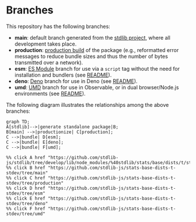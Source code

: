 <!--

@license Apache-2.0

Copyright (c) 2022 The Stdlib Authors.

Licensed under the Apache License, Version 2.0 (the "License");
you may not use this file except in compliance with the License.
You may obtain a copy of the License at

    http://www.apache.org/licenses/LICENSE-2.0

Unless required by applicable law or agreed to in writing, software
distributed under the License is distributed on an "AS IS" BASIS,
WITHOUT WARRANTIES OR CONDITIONS OF ANY KIND, either express or implied.
See the License for the specific language governing permissions and
limitations under the License.

-->

# Branches

This repository has the following branches:

-   **main**: default branch generated from the [stdlib project][stdlib-url], where all development takes place.
-   **production**: [production build][production-url] of the package (e.g., reformatted error messages to reduce bundle sizes and thus the number of bytes transmitted over a network).
-   **esm**: [ES Module][esm-url] branch for use via a `script` tag without the need for installation and bundlers (see [README][esm-readme]).
-   **deno**: [Deno][deno-url] branch for use in Deno (see [README][deno-readme]).
-   **umd**: [UMD][umd-url] branch for use in Observable, or in dual browser/Node.js environments (see [README][umd-readme]).

The following diagram illustrates the relationships among the above branches:

```mermaid
graph TD;
A[stdlib]-->|generate standalone package|B;
B[main] -->|productionize| C[production];
C -->|bundle| D[esm];
C -->|bundle| E[deno];
C -->|bundle| F[umd];

%% click A href "https://github.com/stdlib-js/stdlib/tree/develop/lib/node_modules/%40stdlib/stats/base/dists/t/stdev"
%% click B href "https://github.com/stdlib-js/stats-base-dists-t-stdev/tree/main"
%% click C href "https://github.com/stdlib-js/stats-base-dists-t-stdev/tree/production"
%% click D href "https://github.com/stdlib-js/stats-base-dists-t-stdev/tree/esm"
%% click E href "https://github.com/stdlib-js/stats-base-dists-t-stdev/tree/deno"
%% click F href "https://github.com/stdlib-js/stats-base-dists-t-stdev/tree/umd"
```

[stdlib-url]: https://github.com/stdlib-js/stdlib/tree/develop/lib/node_modules/%40stdlib/stats/base/dists/t/stdev
[production-url]: https://github.com/stdlib-js/stats-base-dists-t-stdev/tree/production
[deno-url]: https://github.com/stdlib-js/stats-base-dists-t-stdev/tree/deno
[deno-readme]: https://github.com/stdlib-js/stats-base-dists-t-stdev/blob/deno/README.md
[umd-url]: https://github.com/stdlib-js/stats-base-dists-t-stdev/tree/umd
[umd-readme]: https://github.com/stdlib-js/stats-base-dists-t-stdev/blob/umd/README.md
[esm-url]: https://github.com/stdlib-js/stats-base-dists-t-stdev/tree/esm
[esm-readme]: https://github.com/stdlib-js/stats-base-dists-t-stdev/blob/esm/README.md